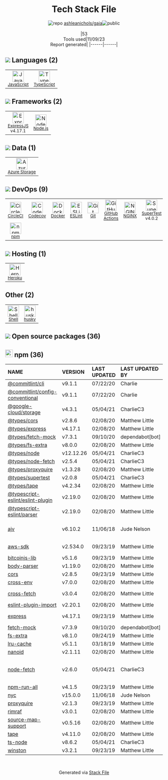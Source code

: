 <!--
--- Readme.md Snippet without images Start ---
## Tech Stack
ashleanichols/gaia is built on the following main stack:
- [Heroku](https://www.heroku.com) – Platform as a Service
- [CircleCI](https://circleci.com/) – Continuous Integration
- [Node.js](http://nodejs.org/) – Frameworks (Full Stack)
- [NGINX](http://nginx.org) – Web Servers
- [ExpressJS](http://expressjs.com/) – Microframeworks (Backend)
- [JavaScript](https://developer.mozilla.org/en-US/docs/Web/JavaScript) – Languages
- [TypeScript](http://www.typescriptlang.org) – Languages
- [Azure Storage](http://azure.microsoft.com/en-us/services/storage/) – Cloud Storage
- [Codecov](https://codecov.io/) – Code Coverage
- [ESLint](http://eslint.org/) – Code Review
- [SuperTest](https://www.npmjs.com/package/supertest) – Javascript Testing Framework
- [Shell](https://en.wikipedia.org/wiki/Shell_script) – Shells
- [GitHub Actions](https://github.com/features/actions) – Continuous Integration
- [Docker](https://www.docker.com/) – Virtual Machine Platforms & Containers

Full tech stack [here](/techstack.md)
--- Readme.md Snippet without images End ---

--- Readme.md Snippet with images Start ---
## Tech Stack
ashleanichols/gaia is built on the following main stack:
- <img width='25' height='25' src='https://img.stackshare.io/service/133/3wgIDj3j.png' alt='Heroku'/> [Heroku](https://www.heroku.com) – Platform as a Service
- <img width='25' height='25' src='https://img.stackshare.io/service/190/CvqrSSFs_400x400.jpg' alt='CircleCI'/> [CircleCI](https://circleci.com/) – Continuous Integration
- <img width='25' height='25' src='https://img.stackshare.io/service/1011/n1JRsFeB_400x400.png' alt='Node.js'/> [Node.js](http://nodejs.org/) – Frameworks (Full Stack)
- <img width='25' height='25' src='https://img.stackshare.io/service/1052/YMxUfyWf.png' alt='NGINX'/> [NGINX](http://nginx.org) – Web Servers
- <img width='25' height='25' src='https://img.stackshare.io/service/1163/hashtag.png' alt='ExpressJS'/> [ExpressJS](http://expressjs.com/) – Microframeworks (Backend)
- <img width='25' height='25' src='https://img.stackshare.io/service/1209/javascript.jpeg' alt='JavaScript'/> [JavaScript](https://developer.mozilla.org/en-US/docs/Web/JavaScript) – Languages
- <img width='25' height='25' src='https://img.stackshare.io/service/1612/bynNY5dJ.jpg' alt='TypeScript'/> [TypeScript](http://www.typescriptlang.org) – Languages
- <img width='25' height='25' src='https://img.stackshare.io/service/2099/azureStorage.png' alt='Azure Storage'/> [Azure Storage](http://azure.microsoft.com/en-us/services/storage/) – Cloud Storage
- <img width='25' height='25' src='https://img.stackshare.io/service/2673/Codecov_Mark_Circle_Pink.png' alt='Codecov'/> [Codecov](https://codecov.io/) – Code Coverage
- <img width='25' height='25' src='https://img.stackshare.io/service/3337/Q4L7Jncy.jpg' alt='ESLint'/> [ESLint](http://eslint.org/) – Code Review
- <img width='25' height='25' src='https://img.stackshare.io/no-img-open-source.png' alt='SuperTest'/> [SuperTest](https://www.npmjs.com/package/supertest) – Javascript Testing Framework
- <img width='25' height='25' src='https://img.stackshare.io/service/4631/default_c2062d40130562bdc836c13dbca02d318205a962.png' alt='Shell'/> [Shell](https://en.wikipedia.org/wiki/Shell_script) – Shells
- <img width='25' height='25' src='https://img.stackshare.io/service/11563/actions.png' alt='GitHub Actions'/> [GitHub Actions](https://github.com/features/actions) – Continuous Integration
- <img width='25' height='25' src='https://img.stackshare.io/service/586/n4u37v9t_400x400.png' alt='Docker'/> [Docker](https://www.docker.com/) – Virtual Machine Platforms & Containers

Full tech stack [here](/techstack.md)
--- Readme.md Snippet with images End ---
-->
<div align="center">

# Tech Stack File
![](https://img.stackshare.io/repo.svg "repo") [ashleanichols/gaia](https://github.com/ashleanichols/gaia)![](https://img.stackshare.io/public_badge.svg "public")
<br/><br/>
|53<br/>Tools used|11/09/23 <br/>Report generated|
|------|------|
</div>

## <img src='https://img.stackshare.io/languages.svg'/> Languages (2)
<table><tr>
  <td align='center'>
  <img width='36' height='36' src='https://img.stackshare.io/service/1209/javascript.jpeg' alt='JavaScript'>
  <br>
  <sub><a href="https://developer.mozilla.org/en-US/docs/Web/JavaScript">JavaScript</a></sub>
  <br>
  <sub></sub>
</td>

<td align='center'>
  <img width='36' height='36' src='https://img.stackshare.io/service/1612/bynNY5dJ.jpg' alt='TypeScript'>
  <br>
  <sub><a href="http://www.typescriptlang.org">TypeScript</a></sub>
  <br>
  <sub></sub>
</td>

</tr>
</table>

## <img src='https://img.stackshare.io/frameworks.svg'/> Frameworks (2)
<table><tr>
  <td align='center'>
  <img width='36' height='36' src='https://img.stackshare.io/service/1163/hashtag.png' alt='ExpressJS'>
  <br>
  <sub><a href="http://expressjs.com/">ExpressJS</a></sub>
  <br>
  <sub>v4.17.1</sub>
</td>

<td align='center'>
  <img width='36' height='36' src='https://img.stackshare.io/service/1011/n1JRsFeB_400x400.png' alt='Node.js'>
  <br>
  <sub><a href="http://nodejs.org/">Node.js</a></sub>
  <br>
  <sub></sub>
</td>

</tr>
</table>

## <img src='https://img.stackshare.io/databases.svg'/> Data (1)
<table><tr>
  <td align='center'>
  <img width='36' height='36' src='https://img.stackshare.io/service/2099/azureStorage.png' alt='Azure Storage'>
  <br>
  <sub><a href="http://azure.microsoft.com/en-us/services/storage/">Azure Storage</a></sub>
  <br>
  <sub></sub>
</td>

</tr>
</table>

## <img src='https://img.stackshare.io/devops.svg'/> DevOps (9)
<table><tr>
  <td align='center'>
  <img width='36' height='36' src='https://img.stackshare.io/service/190/CvqrSSFs_400x400.jpg' alt='CircleCI'>
  <br>
  <sub><a href="https://circleci.com/">CircleCI</a></sub>
  <br>
  <sub></sub>
</td>

<td align='center'>
  <img width='36' height='36' src='https://img.stackshare.io/service/2673/Codecov_Mark_Circle_Pink.png' alt='Codecov'>
  <br>
  <sub><a href="https://codecov.io/">Codecov</a></sub>
  <br>
  <sub></sub>
</td>

<td align='center'>
  <img width='36' height='36' src='https://img.stackshare.io/service/586/n4u37v9t_400x400.png' alt='Docker'>
  <br>
  <sub><a href="https://www.docker.com/">Docker</a></sub>
  <br>
  <sub></sub>
</td>

<td align='center'>
  <img width='36' height='36' src='https://img.stackshare.io/service/3337/Q4L7Jncy.jpg' alt='ESLint'>
  <br>
  <sub><a href="http://eslint.org/">ESLint</a></sub>
  <br>
  <sub></sub>
</td>

<td align='center'>
  <img width='36' height='36' src='https://img.stackshare.io/service/1046/git.png' alt='Git'>
  <br>
  <sub><a href="http://git-scm.com/">Git</a></sub>
  <br>
  <sub></sub>
</td>

<td align='center'>
  <img width='36' height='36' src='https://img.stackshare.io/service/11563/actions.png' alt='GitHub Actions'>
  <br>
  <sub><a href="https://github.com/features/actions">GitHub Actions</a></sub>
  <br>
  <sub></sub>
</td>

<td align='center'>
  <img width='36' height='36' src='https://img.stackshare.io/service/1052/YMxUfyWf.png' alt='NGINX'>
  <br>
  <sub><a href="http://nginx.org">NGINX</a></sub>
  <br>
  <sub></sub>
</td>

<td align='center'>
  <img width='36' height='36' src='https://img.stackshare.io/no-img-open-source.png' alt='SuperTest'>
  <br>
  <sub><a href="https://www.npmjs.com/package/supertest">SuperTest</a></sub>
  <br>
  <sub>v4.0.2</sub>
</td>

</tr>
<tr>
  <td align='center'>
  <img width='36' height='36' src='https://img.stackshare.io/service/1120/lejvzrnlpb308aftn31u.png' alt='npm'>
  <br>
  <sub><a href="https://www.npmjs.com/">npm</a></sub>
  <br>
  <sub></sub>
</td>

</tr>
</table>

## <img src='https://img.stackshare.io/hosting.svg'/> Hosting (1)
<table><tr>
  <td align='center'>
  <img width='36' height='36' src='https://img.stackshare.io/service/133/3wgIDj3j.png' alt='Heroku'>
  <br>
  <sub><a href="https://www.heroku.com">Heroku</a></sub>
  <br>
  <sub></sub>
</td>

</tr>
</table>

## Other (2)
<table><tr>
  <td align='center'>
  <img width='36' height='36' src='https://img.stackshare.io/service/4631/default_c2062d40130562bdc836c13dbca02d318205a962.png' alt='Shell'>
  <br>
  <sub><a href="https://en.wikipedia.org/wiki/Shell_script">Shell</a></sub>
  <br>
  <sub></sub>
</td>

<td align='center'>
  <img width='36' height='36' src='https://img.stackshare.io/service/9527/5502029.jpeg' alt='husky'>
  <br>
  <sub><a href="https://github.com/typicode/husky">husky</a></sub>
  <br>
  <sub></sub>
</td>

</tr>
</table>


## <img src='https://img.stackshare.io/group.svg' /> Open source packages (36)</h2>

## <img width='24' height='24' src='https://img.stackshare.io/service/1120/lejvzrnlpb308aftn31u.png'/> npm (36)

|NAME|VERSION|LAST UPDATED|LAST UPDATED BY|LICENSE|VULNERABILITIES|
|:------|:------|:------|:------|:------|:------|
|[@commitlint/cli](https://www.npmjs.com/@commitlint/cli)|v9.1.1|07/22/20|Charlie |MIT|N/A|
|[@commitlint/config-conventional](https://www.npmjs.com/@commitlint/config-conventional)|v9.1.1|07/22/20|Charlie |MIT|N/A|
|[@google-cloud/storage](https://www.npmjs.com/@google-cloud/storage)|v4.3.1|05/04/21|CharlieC3 |Apache-2.0|N/A|
|[@types/cors](https://www.npmjs.com/@types/cors)|v2.8.6|02/08/20|Matthew Little |MIT|N/A|
|[@types/express](https://www.npmjs.com/@types/express)|v4.17.1|02/08/20|Matthew Little |MIT|N/A|
|[@types/fetch-mock](https://www.npmjs.com/@types/fetch-mock)|v7.3.1|09/10/20|dependabot[bot] |MIT|N/A|
|[@types/fs-extra](https://www.npmjs.com/@types/fs-extra)|v8.0.0|02/08/20|Matthew Little |MIT|N/A|
|[@types/node](https://www.npmjs.com/@types/node)|v12.12.26|05/04/21|CharlieC3 |MIT|N/A|
|[@types/node-fetch](https://www.npmjs.com/@types/node-fetch)|v2.5.4|05/04/21|CharlieC3 |MIT|N/A|
|[@types/proxyquire](https://www.npmjs.com/@types/proxyquire)|v1.3.28|02/08/20|Matthew Little |MIT|N/A|
|[@types/supertest](https://www.npmjs.com/@types/supertest)|v2.0.8|05/04/21|CharlieC3 |MIT|N/A|
|[@types/tape](https://www.npmjs.com/@types/tape)|v4.2.34|02/08/20|Matthew Little |MIT|N/A|
|[@typescript-eslint/eslint-plugin](https://www.npmjs.com/@typescript-eslint/eslint-plugin)|v2.19.0|02/08/20|Matthew Little |MIT|N/A|
|[@typescript-eslint/parser](https://www.npmjs.com/@typescript-eslint/parser)|v2.19.0|02/08/20|Matthew Little |BSD-2-Clause|N/A|
|[ajv](https://www.npmjs.com/ajv)|v6.10.2|11/06/18|Jude Nelson |MIT|[CVE-2020-15366](https://github.com/advisories/GHSA-v88g-cgmw-v5xw) (Moderate)|
|[aws-sdk](https://www.npmjs.com/aws-sdk)|v2.534.0|09/23/19|Matthew Little |Apache-2.0|[CVE-2020-28472](https://github.com/advisories/GHSA-rrc9-gqf8-8rwg) (High)|
|[bitcoinjs-lib](https://www.npmjs.com/bitcoinjs-lib)|v5.1.6|09/23/19|Matthew Little |MIT|N/A|
|[body-parser](https://www.npmjs.com/body-parser)|v1.19.0|02/08/20|Matthew Little |MIT|N/A|
|[cors](https://www.npmjs.com/cors)|v2.8.5|09/23/19|Matthew Little |MIT|N/A|
|[cross-env](https://www.npmjs.com/cross-env)|v7.0.0|02/08/20|Matthew Little |MIT|N/A|
|[cross-fetch](https://www.npmjs.com/cross-fetch)|v3.0.4|02/08/20|Matthew Little |MIT|[CVE-2022-1365](https://github.com/advisories/GHSA-7gc6-qh9x-w6h8) (Moderate)|
|[eslint-plugin-import](https://www.npmjs.com/eslint-plugin-import)|v2.20.1|02/08/20|Matthew Little |MIT|N/A|
|[express](https://www.npmjs.com/express)|v4.17.1|09/23/19|Matthew Little |MIT|[CVE-2022-24999](https://github.com/advisories/GHSA-hrpp-h998-j3pp) (High)|
|[fetch-mock](https://www.npmjs.com/fetch-mock)|v7.3.9|09/10/20|dependabot[bot] |MIT|N/A|
|[fs-extra](https://www.npmjs.com/fs-extra)|v8.1.0|09/24/19|Matthew Little |MIT|N/A|
|[lru-cache](https://www.npmjs.com/lru-cache)|v5.1.1|03/18/19|Matthew Little |ISC|N/A|
|[nanoid](https://www.npmjs.com/nanoid)|v2.1.11|02/08/20|Matthew Little |MIT|N/A|
|[node-fetch](https://www.npmjs.com/node-fetch)|v2.6.0|05/04/21|CharlieC3 |MIT|[CVE-2022-0235](https://github.com/advisories/GHSA-r683-j2x4-v87g) (High)<br/>[CVE-2020-15168](https://github.com/advisories/GHSA-w7rc-rwvf-8q5r) (Low)|
|[npm-run-all](https://www.npmjs.com/npm-run-all)|v4.1.5|09/23/19|Matthew Little |MIT|N/A|
|[nyc](https://www.npmjs.com/nyc)|v15.0.0|11/06/18|Jude Nelson |ISC|N/A|
|[proxyquire](https://www.npmjs.com/proxyquire)|v2.1.3|09/23/19|Matthew Little |MIT|N/A|
|[rimraf](https://www.npmjs.com/rimraf)|v3.0.1|02/08/20|Matthew Little |ISC|N/A|
|[source-map-support](https://www.npmjs.com/source-map-support)|v0.5.16|02/08/20|Matthew Little |MIT|N/A|
|[tape](https://www.npmjs.com/tape)|v4.11.0|02/08/20|Matthew Little |MIT|N/A|
|[ts-node](https://www.npmjs.com/ts-node)|v8.6.2|05/04/21|CharlieC3 |MIT|N/A|
|[winston](https://www.npmjs.com/winston)|v3.2.1|09/23/19|Matthew Little |MIT|N/A|

<br/>
<div align='center'>

Generated via [Stack File](https://github.com/apps/stack-file)
